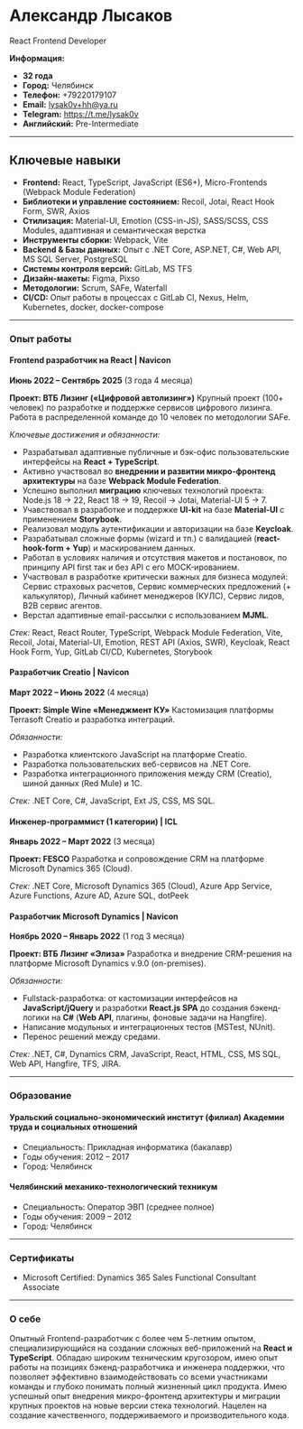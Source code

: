 # **Александр Лысаков**

React Frontend Developer

**Информация:**

- **32 года**
- **Город:** Челябинск
- **Телефон:** +79220179107
- **Email:** [lysak0v+hh@ya.ru](mailto:lysak0v+hh@ya.ru)
- **Telegram:** <https://t.me/lysak0v>
- **Английский:** Pre-Intermediate

---

## **Ключевые навыки**

- **Frontend:** React, TypeScript, JavaScript (ES6+), Micro-Frontends (Webpack Module Federation)
- **Библиотеки и управление состоянием:** Recoil, Jotai, React Hook Form, SWR, Axios
- **Стилизация:** Material-UI, Emotion (CSS-in-JS), SASS/SCSS, CSS Modules, адаптивная и семантическая верстка
- **Инструменты сборки:** Webpack, Vite
- **Backend & Базы данных:** Опыт с .NET Core, ASP.NET, C#, Web API, MS SQL Server, PostgreSQL
- **Системы контроля версий:** GitLab, MS TFS
- **Дизайн-макеты:** Figma, Pixso
- **Методологии:** Scrum, SAFe, Waterfall
- **CI/CD:** Опыт работы в процессах с GitLab CI, Nexus, Helm, Kubernetes, docker, docker-compose

---

### **Опыт работы**

#### **Frontend разработчик на React | Navicon**

**Июнь 2022 – Сентябрь 2025** (3 года 4 месяца)

**Проект: ВТБ Лизинг («Цифровой автолизинг»)**
Крупный проект (100+ человек) по разработке и поддержке сервисов цифрового лизинга. Работа в распределенной команде до 10 человек по методологии SAFe.

_Ключевые достижения и обязанности:_

- Разрабатывал адаптивные публичные и бэк-офис пользовательские интерфейсы на **React + TypeScript**.
- Активно участвовал во **внедрении и развитии микро-фронтенд архитектуры** на базе **Webpack Module Federation**.
- Успешно выполнил **миграцию** ключевых технологий проекта: Node.js 18 -> 22, React 18 -> 19, Recoil -> Jotai, Material-UI 5 -> 7.
- Учавствовал в разработке и поддержке **UI-kit** на базе **Material-UI** с применением **Storybook**.
- Реализовал модуль аутентификации и авторизации на базе **Keycloak**.
- Разрабатывал сложные формы (wizard и тп.) с валидацией (**react-hook-form + Yup**) и маскированием данных.
- Работал в условиях наличия и отсутствия макетов и постановок, по принципу API first так и без API с его MOCK-ированием.
- Участвовал в разработке критически важных для бизнеса модулей: Сервис страховых расчетов, Сервис коммерческих предложений (+ калькулятор), Личный кабинет менеджеров (КУЛС), Сервис лидов, B2B сервис агентов.
- Верстал адаптивные email-рассылки с использованием **MJML**.

_Стек:_ React, React Router, TypeScript, Webpack Module Federation, Vite, Recoil, Jotai, Material-UI, Emotion, REST API (Axios, SWR), Keycloak, React Hook Form, Yup, GitLab CI/CD, Kubernetes, Storybook

#### **Разработчик Creatio | Navicon**

**Март 2022 – Июнь 2022** (4 месяца)

**Проект: Simple Wine «Менеджмент КУ»**
Кастомизация платформы Terrasoft Creatio и разработка интеграций.

_Обязанности:_

- Разработка клиентского JavaScript на платформе Creatio.
- Разработка пользовательских веб-сервисов на .NET Core.
- Разработка интеграционного приложения между CRM (Creatio), шиной данных (Red Mule) и 1С.

_Стек:_ .NET Core, C#, JavaScript, Ext JS, CSS, MS SQL.

#### **Инженер-программист (1 категории) | ICL**

**Январь 2022 – Март 2022** (3 месяца)

**Проект: FESCO**
Разработка и сопровождение CRM на платформе Microsoft Dynamics 365 (Cloud).

_Стек:_ .NET Core, Microsoft Dynamics 365 (Cloud), Azure App Service, Azure Functions, Azure AD, Azure SQL, dotPeek

#### **Разработчик Microsoft Dynamics | Navicon**

**Ноябрь 2020 – Январь 2022** (1 год 3 месяца)

**Проект: ВТБ Лизинг «Элиза»**
Разработка и внедрение CRM-решения на платформе Microsoft Dynamics v.9.0 (on-premises).

_Обязанности:_

- Fullstack-разработка: от кастомизации интерфейсов на **JavaScript/jQuery** и разработки **React.js SPA** до создания бэкенд-логики на **C#** (**Web API**, плагины, фоновые задачи на Hangfire).
- Написание модульных и интеграционных тестов (MSTest, NUnit).
- Перенос решений между средами.

_Стек:_ .NET, C#, Dynamics CRM, JavaScript, React, HTML, CSS, MS SQL, Web API, Hangfire, TFS, JIRA.

---

### **Образование**

#### **Уральский социально-экономический институт (филиал) Академии труда и социальных отношений**

- Специальность: Прикладная информатика (бакалавр)
- Годы обучения: 2012 – 2017
- Город: Челябинск

#### **Челябинский механико-технологический техникум**

- Специальность: Оператор ЭВП (среднее полное)
- Годы обучения: 2009 – 2012
- Город: Челябинск

---

### **Сертификаты**

- Microsoft Certified: Dynamics 365 Sales Functional Consultant Associate

---

### **О себе**

Опытный Frontend-разработчик с более чем 5-летним опытом, специализирующийся на создании сложных веб-приложений на **React и TypeScript**. Обладаю широким техническим кругозором, имею опыт работы на позициях бэкенд-разработчика и инженера поддержки, что позволяет эффективно взаимодействовать со всеми участниками команды и глубоко понимать полный жизненный цикл продукта. Имею успешный опыт внедрения микро-фронтенд архитектуры и миграции крупных проектов на новые версии стека технологий. Нацелен на создание качественного, поддерживаемого и производительного кода.
